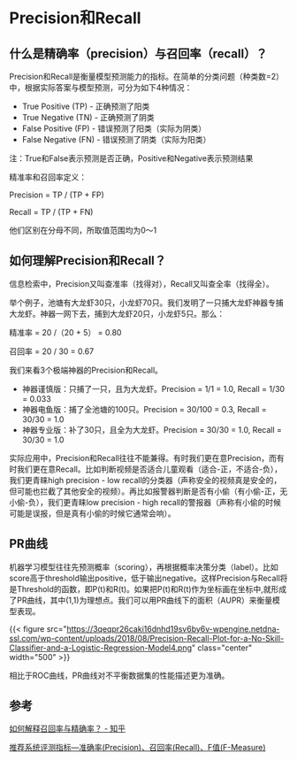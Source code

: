 # Precision和Recall


## 什么是精确率（precision）与召回率（recall）？

Precision和Recall是衡量模型预测能力的指标。在简单的分类问题（种类数=2）中，根据实际答案与模型预测，可分为如下4种情况：

* True Positive (TP) - 正确预测了阳类
* True Negative (TN) - 正确预测了阴类
* False Positive (FP) - 错误预测了阳类（实际为阴类）
* False Negative (FN) - 错误预测了阴类（实际为阳类）

注：True和False表示预测是否正确，Positive和Negative表示预测结果

精准率和召回率定义：

Precision = TP / (TP + FP)

Recall = TP / (TP + FN)

他们区别在分母不同，所取值范围均为0～1

## 如何理解Precision和Recall？
信息检索中，Precision又叫查准率（找得对），Recall又叫查全率（找得全）。

举个例子，池塘有大龙虾30只，小龙虾70只。我们发明了一只捕大龙虾神器专捕大龙虾。神器一网下去，捕到大龙虾20只，小龙虾5只。那么：

精准率 = 20 /（20 + 5） = 0.80

召回率 = 20 / 30 = 0.67

我们来看3个极端神器的Precision和Recall。

* 神器谨慎版：只捕了一只，且为大龙虾。Precision = 1/1 = 1.0, Recall = 1/30 = 0.033
* 神器电鱼版：捕了全池塘的100只。Precision = 30/100 = 0.3, Recall = 30/30 = 1.0
* 神器专业版：补了30只，且全为大龙虾。Precision = 30/30 = 1.0, Recall = 30/30 = 1.0

实际应用中，Precision和Recall往往不能兼得。有时我们更在意Precision，而有时我们更在意Recall。比如判断视频是否适合儿童观看（适合-正，不适合-负），我们更青睐high precision - low recall的分类器（声称安全的视频真是安全的，但可能也拦截了其他安全的视频）。再比如报警器判断是否有小偷（有小偷-正，无小偷-负），我们更青睐low precision - high recall的警报器（声称有小偷的时候可能是误报，但是真有小偷的时候它通常会响）。

## PR曲线

机器学习模型往往先预测概率（scoring），再根据概率决策分类（label）。比如score高于threshold输出positive，低于输出negative。这样Precision与Recall将是Threshold的函数，即P(t)和R(t)。如果把P(t)和R(t)作为坐标画在坐标中,就形成了PR曲线，其中(1,1)为理想点。我们可以用PR曲线下的面积（AUPR）来衡量模型表现。


{{< figure src="https://3qeqpr26caki16dnhd19sv6by6v-wpengine.netdna-ssl.com/wp-content/uploads/2018/08/Precision-Recall-Plot-for-a-No-Skill-Classifier-and-a-Logistic-Regression-Model4.png" class="center" width="500" >}}

相比于ROC曲线，PR曲线对不平衡数据集的性能描述更为准确。


## 参考

[如何解释召回率与精确率？ - 知乎](https://www.zhihu.com/question/19645541)

[推荐系统评测指标—准确率(Precision)、召回率(Recall)、F值(F-Measure)](http://bookshadow.com/weblog/2014/06/10/precision-recall-f-measure/)











